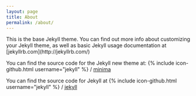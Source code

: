 ```yaml
---
layout: page
title: About
permalink: /about/
---
```


<p class="editable">
  This is the base Jekyll theme. You can find out more info about customizing your Jekyll theme, as well as basic Jekyll usage documentation at [jekyllrb.com](http://jekyllrb.com/)
</p>

You can find the source code for the Jekyll new theme at:
{% include icon-github.html username="jekyll" %} /
[minima](https://github.com/jekyll/minima)

You can find the source code for Jekyll at
{% include icon-github.html username="jekyll" %} /
[jekyll](https://github.com/jekyll/jekyll)

